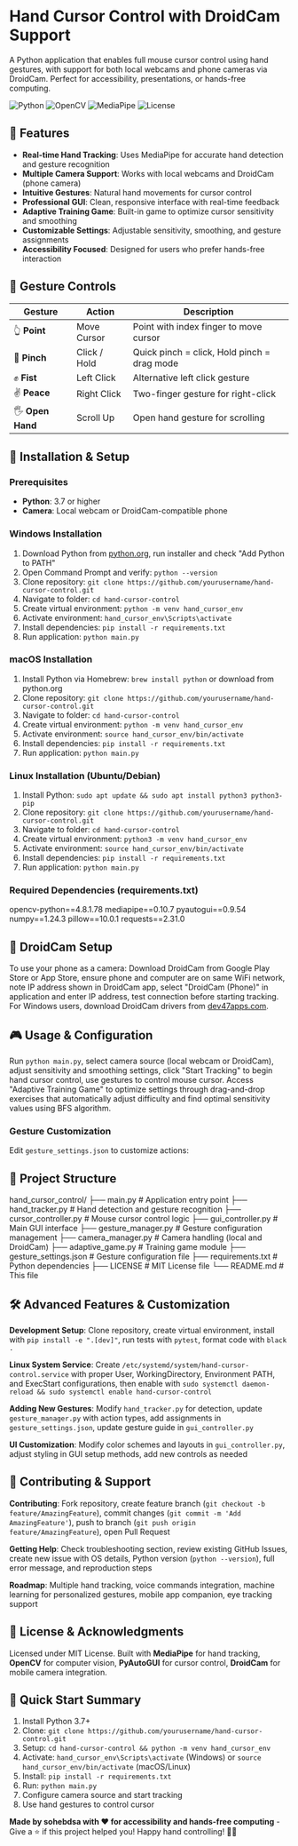 # Hand Cursor Control with DroidCam Support

A Python application that enables full mouse cursor control using hand gestures, with support for both local webcams and phone cameras via DroidCam. Perfect for accessibility, presentations, or hands-free computing.

![Python](https://img.shields.io/badge/Python-3.7%2B-blue) ![OpenCV](https://img.shields.io/badge/OpenCV-4.8.1-green) ![MediaPipe](https://img.shields.io/badge/MediaPipe-0.10.7-yellow) ![License](https://img.shields.io/badge/License-MIT-red)

## 🎯 Features

- **Real-time Hand Tracking**: Uses MediaPipe for accurate hand detection and gesture recognition
- **Multiple Camera Support**: Works with local webcams and DroidCam (phone camera)
- **Intuitive Gestures**: Natural hand movements for cursor control
- **Professional GUI**: Clean, responsive interface with real-time feedback
- **Adaptive Training Game**: Built-in game to optimize cursor sensitivity and smoothing
- **Customizable Settings**: Adjustable sensitivity, smoothing, and gesture assignments
- **Accessibility Focused**: Designed for users who prefer hands-free interaction

## 🤚 Gesture Controls

| Gesture | Action | Description |
|---------|--------|-------------|
| 👆 **Point** | Move Cursor | Point with index finger to move cursor |
| 🤏 **Pinch** | Click / Hold | Quick pinch = click, Hold pinch = drag mode |
| ✊ **Fist** | Left Click | Alternative left click gesture |
| ✌️ **Peace** | Right Click | Two-finger gesture for right-click |
| 🖐️ **Open Hand** | Scroll Up | Open hand gesture for scrolling |

## 🚀 Installation & Setup

### Prerequisites
- **Python**: 3.7 or higher
- **Camera**: Local webcam or DroidCam-compatible phone

### Windows Installation
1. Download Python from [python.org](https://python.org), run installer and check "Add Python to PATH"
2. Open Command Prompt and verify: `python --version`
3. Clone repository: `git clone https://github.com/yourusername/hand-cursor-control.git`
4. Navigate to folder: `cd hand-cursor-control`
5. Create virtual environment: `python -m venv hand_cursor_env`
6. Activate environment: `hand_cursor_env\Scripts\activate`
7. Install dependencies: `pip install -r requirements.txt`
8. Run application: `python main.py`

### macOS Installation
1. Install Python via Homebrew: `brew install python` or download from python.org
2. Clone repository: `git clone https://github.com/yourusername/hand-cursor-control.git`
3. Navigate to folder: `cd hand-cursor-control`
4. Create virtual environment: `python -m venv hand_cursor_env`
5. Activate environment: `source hand_cursor_env/bin/activate`
6. Install dependencies: `pip install -r requirements.txt`
7. Run application: `python main.py`

### Linux Installation (Ubuntu/Debian)
1. Install Python: `sudo apt update && sudo apt install python3 python3-pip`
2. Clone repository: `git clone https://github.com/yourusername/hand-cursor-control.git`
3. Navigate to folder: `cd hand-cursor-control`
4. Create virtual environment: `python3 -m venv hand_cursor_env`
5. Activate environment: `source hand_cursor_env/bin/activate`
6. Install dependencies: `pip install -r requirements.txt`
7. Run application: `python main.py`

### Required Dependencies (requirements.txt)
opencv-python==4.8.1.78
mediapipe==0.10.7
pyautogui==0.9.54
numpy==1.24.3
pillow==10.0.1
requests==2.31.0

## 📱 DroidCam Setup

To use your phone as a camera: Download DroidCam from Google Play Store or App Store, ensure phone and computer are on same WiFi network, note IP address shown in DroidCam app, select "DroidCam (Phone)" in application and enter IP address, test connection before starting tracking. For Windows users, download DroidCam drivers from [dev47apps.com](https://www.dev47apps.com/).

## 🎮 Usage & Configuration

Run `python main.py`, select camera source (local webcam or DroidCam), adjust sensitivity and smoothing settings, click "Start Tracking" to begin hand cursor control, use gestures to control mouse cursor. Access "Adaptive Training Game" to optimize settings through drag-and-drop exercises that automatically adjust difficulty and find optimal sensitivity values using BFS algorithm.

### Gesture Customization
Edit `gesture_settings.json` to customize actions:

## 📁 Project Structure
hand_cursor_control/
├── main.py # Application entry point
├── hand_tracker.py # Hand detection and gesture recognition
├── cursor_controller.py # Mouse cursor control logic
├── gui_controller.py # Main GUI interface
├── gesture_manager.py # Gesture configuration management
├── camera_manager.py # Camera handling (local and DroidCam)
├── adaptive_game.py # Training game module
├── gesture_settings.json # Gesture configuration file
├── requirements.txt # Python dependencies
├── LICENSE # MIT License file
└── README.md # This file


## 🛠️ Advanced Features & Customization

**Development Setup**: Clone repository, create virtual environment, install with `pip install -e ".[dev]"`, run tests with `pytest`, format code with `black .`

**Linux System Service**: Create `/etc/systemd/system/hand-cursor-control.service` with proper User, WorkingDirectory, Environment PATH, and ExecStart configurations, then enable with `sudo systemctl daemon-reload && sudo systemctl enable hand-cursor-control`

**Adding New Gestures**: Modify `hand_tracker.py` for detection, update `gesture_manager.py` with action types, add assignments in `gesture_settings.json`, update gesture guide in `gui_controller.py`

**UI Customization**: Modify color schemes and layouts in `gui_controller.py`, adjust styling in GUI setup methods, add new controls as needed

## 🤝 Contributing & Support

**Contributing**: Fork repository, create feature branch (`git checkout -b feature/AmazingFeature`), commit changes (`git commit -m 'Add AmazingFeature'`), push to branch (`git push origin feature/AmazingFeature`), open Pull Request

**Getting Help**: Check troubleshooting section, review existing GitHub Issues, create new issue with OS details, Python version (`python --version`), full error message, and reproduction steps

**Roadmap**: Multiple hand tracking, voice commands integration, machine learning for personalized gestures, mobile app companion, eye tracking support

## 📄 License & Acknowledgments

Licensed under MIT License. Built with **MediaPipe** for hand tracking, **OpenCV** for computer vision, **PyAutoGUI** for cursor control, **DroidCam** for mobile camera integration.

## 🎯 Quick Start Summary

1. Install Python 3.7+
2. Clone: `git clone https://github.com/yourusername/hand-cursor-control.git`
3. Setup: `cd hand-cursor-control && python -m venv hand_cursor_env`
4. Activate: `hand_cursor_env\Scripts\activate` (Windows) or `source hand_cursor_env/bin/activate` (macOS/Linux)
5. Install: `pip install -r requirements.txt`
6. Run: `python main.py`
7. Configure camera source and start tracking
8. Use hand gestures to control cursor

**Made by sohebdsa with ❤️ for accessibility and hands-free computing** - Give a ⭐️ if this project helped you! Happy hand controlling! 🤚✨


